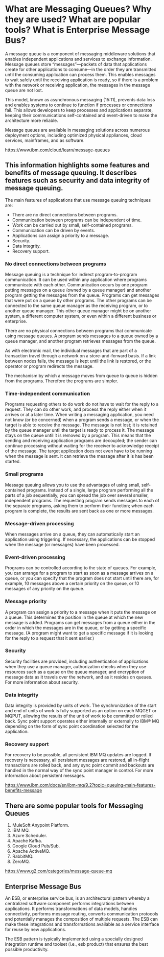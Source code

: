 # What are Messaging Queues? Why they are used? What are popular tools? What is Enterprise Message Bus?

A message queue is a component of messaging middleware solutions that enables independent applications and services to exchange information. Message queues store “messages”—packets of data that applications create for other applications to consume—in the order they are transmitted until the consuming application can process them. This enables messages to wait safely until the receiving application is ready, so if there is a problem with the network or receiving application, the messages in the message queue are not lost.

This model, known as asynchronous messaging (15:11), prevents data loss and enables systems to continue to function if processes or connections fail. This allows developers to keep processes and applications separate, keeping their communications self-contained and event-driven to make the architecture more reliable.

Message queues are available in messaging solutions across numerous deployment options, including optimized physical appliances, cloud services, mainframes, and as software.

https://www.ibm.com/cloud/learn/message-queues

 

## This information highlights some features and benefits of message queuing. It describes features such as security and data integrity of message queuing.

The main features of applications that use message queuing techniques are:
* There are no direct connections between programs.
* Communication between programs can be independent of time.
* Work can be carried out by small, self-contained programs.
* Communication can be driven by events.
* Applications can assign a priority to a message.
* Security.
* Data integrity.
* Recovery support.
### No direct connections between programs
Message queuing is a technique for indirect program-to-program communication. It can be used within any application where programs communicate with each other. Communication occurs by one program putting messages on a queue (owned by a queue manager) and another program getting the messages from the queue.
Programs can get messages that were put on a queue by other programs. The other programs can be connected to the same queue manager as the receiving program, or to another queue manager. This other queue manager might be on another system, a different computer system, or even within a different business or enterprise.

There are no physical connections between programs that communicate using message queues. A program sends messages to a queue owned by a queue manager, and another program retrieves messages from the queue. 

As with electronic mail, the individual messages that are part of a transaction travel through a network on a store-and-forward basis. If a link between nodes fails, the message is kept until the link is restored, or the operator or program redirects the message.

The mechanism by which a message moves from queue to queue is hidden from the programs. Therefore the programs are simpler.

### Time-independent communication

Programs requesting others to do work do not have to wait for the reply to a request. They can do other work, and process the reply either when it arrives or at a later time. When writing a messaging application, you need not know (or be concerned) when a program sends a message, or when the target is able to receive the message. The message is not lost; it is retained by the queue manager until the target is ready to process it. The message stays on the queue until it is removed by a program. This means that the sending and receiving application programs are decoupled; the sender can continue processing without waiting for the receiver to acknowledge receipt of the message. The target application does not even have to be running when the message is sent. It can retrieve the message after it is has been started.

### Small programs
Message queuing allows you to use the advantages of using small, self-contained programs. Instead of a single, large program performing all the parts of a job sequentially, you can spread the job over several smaller, independent programs. The requesting program sends messages to each of the separate programs, asking them to perform their function; when each program is complete, the results are sent back as one or more messages.
### Message-driven processing
When messages arrive on a queue, they can automatically start an application using triggering. If necessary, the applications can be stopped when the message (or messages) have been processed.

### Event-driven processing
Programs can be controlled according to the state of queues. For example, you can arrange for a program to start as soon as a message arrives on a queue, or you can specify that the program does not start until there are, for example, 10 messages above a certain priority on the queue, or 10 messages of any priority on the queue.
### Message priority
A program can assign a priority to a message when it puts the message on a queue. This determines the position in the queue at which the new message is added.
Programs can get messages from a queue either in the order in which the messages are in the queue, or by getting a specific message. (A program might want to get a specific message if it is looking for the reply to a request that it sent earlier.)

### Security
Security facilities are provided, including authentication of applications when they use a queue manager, authorization checks when they use resources such as a queue on the queue manager, and encryption of message data as it travels over the network, and as it resides on queues. For more information about security.
### Data integrity
Data integrity is provided by units of work. The synchronization of the start and end of units of work is fully supported as an option on each MQGET or MQPUT, allowing the results of the unit of work to be committed or rolled back. Sync point support operates either internally or externally to IBM® MQ depending on the form of sync point coordination selected for the application.
### Recovery support
For recovery to be possible, all persistent IBM MQ updates are logged. If recovery is necessary, all persistent messages are restored, all in-flight transactions are rolled back, and any sync point commit and backouts are handled in the normal way of the sync point manager in control. For more information about persistent messages.

https://www.ibm.com/docs/en/ibm-mq/9.2?topic=queuing-main-features-benefits-message

## There are some popular tools for  Messaging Queues

1. MuleSoft Anypoint Platform.
2. IBM MQ.
3. Azure Scheduler.
4. Apache Kafka.
5. Google Cloud Pub/Sub.
6. Apache ActiveMQ.
7. RabbitMQ.
8. ZeroMQ.

https://www.g2.com/categories/message-queue-mq

## Enterprise Message Bus

An ESB, or enterprise service bus, is an architectural pattern whereby a centralized software component performs integrations between applications.  It performs transformations of data models, handles connectivity, performs message routing, converts communication protocols and potentially manages the composition of multiple requests. The ESB can make these integrations and transformations available as a service interface for reuse by new applications. 

The ESB pattern is typically implemented using a specially designed integration runtime and toolset (i.e., esb product) that ensures the best possible productivity.

